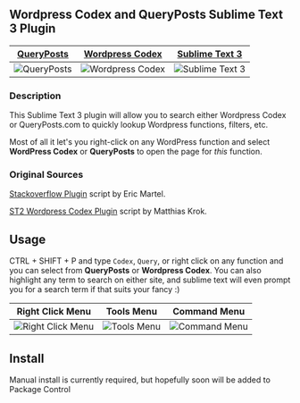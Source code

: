 ## Wordpress Codex and QueryPosts Sublime Text 3 Plugin

[QueryPosts](http://www.queryposts.com) | [Wordpress Codex](http://codex.wordpress.org/) | [Sublime Text 3](http://www.sublimetext.com/3)
--- | --- | ---
![QueryPosts](https://smyl.es/img/Selection-1147x821-55.png) | ![Wordpress Codex](https://smyl.es/img/Selection-963x951-56.png) | ![Sublime Text 3](https://smyl.es/img/spacegray.png)

### Description
This Sublime Text 3 plugin will allow you to search either Wordpress Codex or QueryPosts.com to quickly lookup Wordpress functions, filters, etc.

Most of all it let's you right-click on any WordPress function and select **WordPress Codex** or **QueryPosts** to open the page for *this* function.

### Original Sources
[Stackoverflow Plugin](https://github.com/ericmartel/Sublime-Text-2-Stackoverflow-Plugin) script by Eric Martel.

[ST2 Wordpress Codex Plugin](https://github.com/welovewordpress/SublimeWordPressCodex) script by Matthias Krok.

## Usage
CTRL + SHIFT + P and type `Codex`, `Query`, or right click on any function and you can select from **QueryPosts** or **Wordpress Codex**.  You can also highlight any term to search on either site, and sublime text will even prompt you for a search term if that suits your fancy :)

Right Click Menu | Tools Menu | Command Menu
--- | --- | ---
![Right Click Menu](https://smyl.es/img/rightclickstwp.png) | ![Tools Menu](https://smyl.es/img/stwptoolsmenu.png) | ![Command Menu](https://smyl.es/img/wpcommand.png)

## Install

Manual install is currently required, but hopefully soon will be added to Package Control
